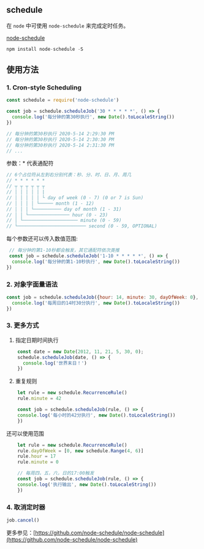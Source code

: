 ## schedule

在 `node` 中可使用 `node-schedule` 来完成定时任务。  

[node-schedule](https://github.com/node-schedule/node-schedule)  

```javascript
npm install node-schedule -S
```

## 使用方法
### 1. Cron-style Scheduling
```javascript
const schedule = require('node-schedule')

const job = schedule.scheduleJob('30 * * * * *', () => {
  console.log('每分钟的第30秒执行', new Date().toLocaleString())
})

// 每分钟的第30秒执行 2020-5-14 2:29:30 PM
// 每分钟的第30秒执行 2020-5-14 2:30:30 PM
// 每分钟的第30秒执行 2020-5-14 2:31:30 PM
// ...
```
参数：* 代表通配符
```javascript
// 6个占位符从左到右分别代表：秒、分、时、日、月、周几
// * * * * * *
// ┬ ┬ ┬ ┬ ┬ ┬
// │ │ │ │ │ |
// │ │ │ │ │ └ day of week (0 - 7) (0 or 7 is Sun)
// │ │ │ │ └───── month (1 - 12)
// │ │ │ └────────── day of month (1 - 31)
// │ │ └─────────────── hour (0 - 23)
// │ └──────────────────── minute (0 - 59)
// └───────────────────────── second (0 - 59, OPTIONAL)
```
每个参数还可以传入数值范围:
```javascript
 // 每分钟的第1-10秒都会触发，其它通配符依次类推
 const job = schedule.scheduleJob('1-10 * * * * *', () => {
  console.log('每分钟的第1-10秒执行', new Date().toLocaleString())
})
```
### 2. 对象字面量语法
```javascript
const job = schedule.scheduleJob({hour: 14, minute: 30, dayOfWeek: 0}, () => {
  console.log('每周日的14时30分执行', new Date().toLocaleString())
})
```

### 3. 更多方式

1. 指定日期时间执行
```javascript
	const date = new Date(2012, 11, 21, 5, 30, 0);
	schedule.scheduleJob(date, () => {
	  console.log('世界末日！')
	})
```

2. 重复规则
```javascript
	let rule = new schedule.RecurrenceRule()
	rule.minute = 42

	const job = schedule.scheduleJob(rule, () => {
	console.log('每小时的42分执行', new Date().toLocaleString())
	})
```
还可以使用范围
```javascript
	let rule = new schedule.RecurrenceRule()
	rule.dayOfWeek = [0, new schedule.Range(4, 6)]
	rule.hour = 17
	rule.minute = 0

	// 每周四，五，六，日的17:00触发
	const job = schedule.scheduleJob(rule, () => {
	console.log('执行输出', new Date().toLocaleString())
	})
```

### 4. 取消定时器
```javascript
job.cancel()
```

更多参见：[https://github.com/node-schedule/node-schedule](https://github.com/node-schedule/node-schedule)